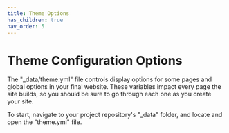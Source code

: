 ```yaml
---
title: Theme Options
has_children: true
nav_order: 5
---
```


# Theme Configuration Options

The "_data/theme.yml" file controls display options for some pages and global options in your final website. 
These variables impact every page the site builds, so you should be sure to go through each one as you create your site.

To start, navigate to your project repository's "_data" folder, and locate and open the "theme.yml" file.

